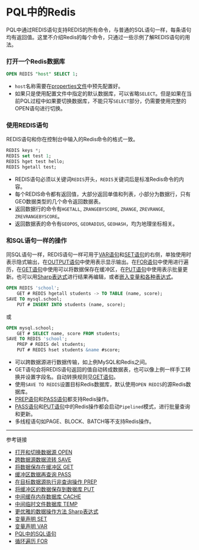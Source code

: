 # PQL中的Redis
PQL中通过REDIS语句支持REDIS的所有命令，与普通的SQL语句一样，每条语句均有返回值。这里不介绍Redis的每个命令，只通过一些示例了解REDIS语句的用法。

### 打开一个Redis数据库
```sql
OPEN REDIS "host" SELECT 1;
```
* `host`名称需要在[properties文件](/pql/properties.md)中预先配置好。
* 如果只是使用配置文件中指定的默认数据库，可以省略`SELECT`。但是如果在当前PQL过程中如果要切换数据库，不能只写`SELECT`部分，仍需要使用完整的OPEN语句进行切换。

### 使用REDIS语句
REDIS语句和你在控制台中输入的Redis命令的格式一致。
```sql
REDIS keys *;
REDIS set test 1;
REDIS hget test hello;
REDIS hgetall test;
```
* REDIS语句必须以关键词`REDIS`开头，`REDIS`关键词后是标准Redis命令的内容。
* 每个REDIS命令都有返回值，大部分返回单值和列表，小部分为数据行，只有GEO数据类型的几个命令返回数据表。
* 返回数据行的命令有`HGETALL`, `ZRANGEBYSCORE`, `ZRANGE`, `ZREVRANGE`, `ZREVRANGEBYSCORE`。
* 返回数据表的命令有`GEOPOS`, `GEORADIUS`, `GEOHASH`，均为地理坐标相关。

### 和SQL语句一样的操作
同SQL语句一样，REDIS语句一样可用于[VAR语句](/pql/var.md)和[SET语句](/pql/var.md)的右侧，单独使用时表示隐式输出，在[OUTPUT语句](/pql/output.md)中使用表示显示输出。在[FOR语句](/pql/for.md)中使用进行遍历，在[GET语句](/pql/get.md)中使用可以将数据保存在缓冲区，在[PUT语句](/pql/put.md)中使用表示批量更新。也可以用[Sharp表达式](/pql/sharp.md)进行结果再编辑，或者[嵌入变量和各种表达式](/pql/place.md)。

```sql
OPEN REDIS 'school';
    GET # REDIS hgetall students -> TO TABLE (name, score);
SAVE TO mysql.school;
    PUT # INSERT INTO students (name, score);
```
或
```sql
OPEN mysql.school;
    GET # SELECT name, score FROM students;
SAVE TO REDIS 'school';
    PREP # REDIS del students;
    PUT # REDIS hset students &name #score;
```

* 可以跨数据源进行数据传输，如上例MySQL和Redis之间。
* GET语句会将REDIS语句返回的值自动转成数据表，也可以像上例一样手工转换并设置字段名。自动转换规则见[GET语句](/pql/get.md)。
* 使用`SAVE TO REDIS`设置目标Redis数据库，默认使用`OPEN REDIS`的源Redis数据库。
* [PREP语句](/pql/prep.md)和[PASS语句](/pql/pass.md)都支持Redis操作。
* [PASS语句](/pql/pass.md)和[PUT语句](/pql/put.md)中的Redis操作都会启动`Pipelined`模式，进行批量查询和更新。
* 多线程语句如PAGE、BLOCK、BATCH等不支持Redis操作。

---
参考链接

* [打开和切换数据源 OPEN](/pql/open.md)
* [跨数据源数据流转 SAVE](/pql/save.md)
* [将数据保存在缓冲区 GET](/pql/get.md)
* [缓冲区数据再查询 PASS](/pql/pass.md)
* [在目标数据源执行非查询操作 PREP](/pql/prep.md)
* [将缓冲区的数据保存到数据库 PUT](/pql/put.md)
* [中间缓存内存数据库 CACHE](/pql/cache.md)
* [中间临时文件数据库 TEMP](/pql/temp.md)
* [更优雅的数据操作方法 Sharp表达式](/pql/sharp.md)
* [变量声明 SET](/pql/set.md)
* [变量声明 VAR](/pql/var.md)
* [PQL中的SQL语句](/pql/sql.md) 
* [循环遍历 FOR](/pql/for.md)
